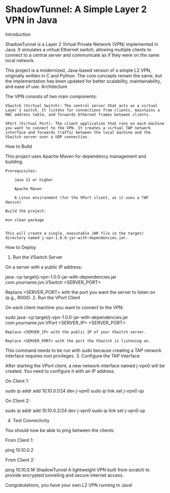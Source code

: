 # ShadowTunnel: A Simple Layer 2 VPN in Java

Introduction

ShadowTunnel is a Layer 2 Virtual Private Network (VPN) implemented in Java. It simulates a virtual Ethernet switch, allowing multiple clients to connect to a central server and communicate as if they were on the same local network.

This project is a modernized, Java-based version of a simple L2 VPN, originally written in C and Python. The core concepts remain the same, but the implementation has been updated for better scalability, maintainability, and ease of use.
Architecture

The VPN consists of two main components:

    VSwitch (Virtual Switch): The central server that acts as a virtual Layer 2 switch. It listens for connections from clients, maintains a MAC address table, and forwards Ethernet frames between clients.

    VPort (Virtual Port): The client application that runs on each machine you want to connect to the VPN. It creates a virtual TAP network interface and forwards traffic between the local machine and the VSwitch server over a UDP connection.

How to Build

This project uses Apache Maven for dependency management and building.

    Prerequisites:

        Java 11 or higher

        Apache Maven

        A Linux environment (for the VPort client, as it uses a TAP device)

    Build the project:

    mvn clean package


    This will create a single, executable JAR file in the target/ directory named j-vpn-1.0.0-jar-with-dependencies.jar.

How to Deploy

1. Run the VSwitch Server

On a server with a public IP address:

java -cp target/j-vpn-1.0.0-jar-with-dependencies.jar com.yourname.jvn.VSwitch <SERVER_PORT>

Replace <SERVER_PORT> with the port you want the server to listen on (e.g., 8000). 2. Run the VPort Client

On each client machine you want to connect to the VPN:

sudo java -cp target/j-vpn-1.0.0-jar-with-dependencies.jar com.yourname.jvn.VPort <SERVER_IP> <SERVER_PORT>

    Replace <SERVER_IP> with the public IP of your VSwitch server.

    Replace <SERVER_PORT> with the port the VSwitch is listening on.

This command needs to be run with sudo because creating a TAP network interface requires root privileges. 3. Configure the TAP Interface

After starting the VPort client, a new network interface named j-vpn0 will be created. You need to configure it with an IP address.

On Client 1:

sudo ip addr add 10.10.0.1/24 dev j-vpn0
sudo ip link set j-vpn0 up

On Client 2:

sudo ip addr add 10.10.0.2/24 dev j-vpn0
sudo ip link set j-vpn0 up

4. Test Connectivity

You should now be able to ping between the clients:

From Client 1:

ping 10.10.0.2

From Client 2:

ping 10.10.0.1# ShadowTunnel
A lightweight VPN built from scratch to provide encrypted tunneling and secure internet access.

Congratulations, you have your own L2 VPN running in Java!
